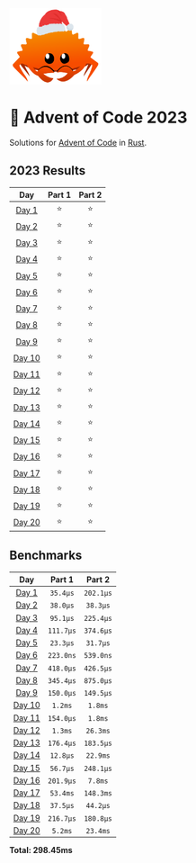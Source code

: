 <img src="./.assets/christmas_ferris.png" width="164">

# 🎄 Advent of Code 2023

Solutions for [Advent of Code](https://adventofcode.com/) in [Rust](https://www.rust-lang.org/).

<!--- advent_readme_stars table --->
## 2023 Results

| Day | Part 1 | Part 2 |
| :---: | :---: | :---: |
| [Day 1](https://adventofcode.com/2023/day/1) | ⭐ | ⭐ |
| [Day 2](https://adventofcode.com/2023/day/2) | ⭐ | ⭐ |
| [Day 3](https://adventofcode.com/2023/day/3) | ⭐ | ⭐ |
| [Day 4](https://adventofcode.com/2023/day/4) | ⭐ | ⭐ |
| [Day 5](https://adventofcode.com/2023/day/5) | ⭐ | ⭐ |
| [Day 6](https://adventofcode.com/2023/day/6) | ⭐ | ⭐ |
| [Day 7](https://adventofcode.com/2023/day/7) | ⭐ | ⭐ |
| [Day 8](https://adventofcode.com/2023/day/8) | ⭐ | ⭐ |
| [Day 9](https://adventofcode.com/2023/day/9) | ⭐ | ⭐ |
| [Day 10](https://adventofcode.com/2023/day/10) | ⭐ | ⭐ |
| [Day 11](https://adventofcode.com/2023/day/11) | ⭐ | ⭐ |
| [Day 12](https://adventofcode.com/2023/day/12) | ⭐ | ⭐ |
| [Day 13](https://adventofcode.com/2023/day/13) | ⭐ | ⭐ |
| [Day 14](https://adventofcode.com/2023/day/14) | ⭐ | ⭐ |
| [Day 15](https://adventofcode.com/2023/day/15) | ⭐ | ⭐ |
| [Day 16](https://adventofcode.com/2023/day/16) | ⭐ | ⭐ |
| [Day 17](https://adventofcode.com/2023/day/17) | ⭐ | ⭐ |
| [Day 18](https://adventofcode.com/2023/day/18) | ⭐ | ⭐ |
| [Day 19](https://adventofcode.com/2023/day/19) | ⭐ | ⭐ |
| [Day 20](https://adventofcode.com/2023/day/20) | ⭐ | ⭐ |
<!--- advent_readme_stars table --->

<!--- benchmarking table --->
## Benchmarks

| Day | Part 1 | Part 2 |
| :---: | :---: | :---:  |
| [Day 1](./src/bin/01.rs) | `35.4µs` | `202.1µs` |
| [Day 2](./src/bin/02.rs) | `38.0µs` | `38.3µs` |
| [Day 3](./src/bin/03.rs) | `95.1µs` | `225.4µs` |
| [Day 4](./src/bin/04.rs) | `111.7µs` | `374.6µs` |
| [Day 5](./src/bin/05.rs) | `23.3µs` | `31.7µs` |
| [Day 6](./src/bin/06.rs) | `223.0ns` | `539.0ns` |
| [Day 7](./src/bin/07.rs) | `418.0µs` | `426.5µs` |
| [Day 8](./src/bin/08.rs) | `345.4µs` | `875.0µs` |
| [Day 9](./src/bin/09.rs) | `150.0µs` | `149.5µs` |
| [Day 10](./src/bin/10.rs) | `1.2ms` | `1.8ms` |
| [Day 11](./src/bin/11.rs) | `154.0µs` | `1.8ms` |
| [Day 12](./src/bin/12.rs) | `1.3ms` | `26.3ms` |
| [Day 13](./src/bin/13.rs) | `176.4µs` | `183.5µs` |
| [Day 14](./src/bin/14.rs) | `12.8µs` | `22.9ms` |
| [Day 15](./src/bin/15.rs) | `56.7µs` | `248.1µs` |
| [Day 16](./src/bin/16.rs) | `201.9µs` | `7.8ms` |
| [Day 17](./src/bin/17.rs) | `53.4ms` | `148.3ms` |
| [Day 18](./src/bin/18.rs) | `37.5µs` | `44.2µs` |
| [Day 19](./src/bin/19.rs) | `216.7µs` | `180.8µs` |
| [Day 20](./src/bin/20.rs) | `5.2ms` | `23.4ms` |

**Total: 298.45ms**
<!--- benchmarking table --->
